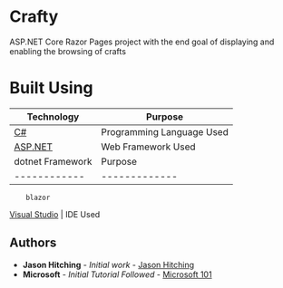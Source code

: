 # Crafty

ASP.NET Core Razor Pages project with the end goal of displaying and enabling the browsing of crafts

# Built Using

Technology | Purpose
------------ | -------------
[C#](https://docs.microsoft.com/en-us/dotnet/csharp/) | Programming Language Used
[ASP.NET](https://dotnet.microsoft.com/apps/aspnet) | Web Framework Used
        dotnet Framework | Purpose
        ------------ | -------------
        blazor
[Visual Studio](https://visualstudio.microsoft.com/) | IDE Used

## Authors

* **Jason Hitching** - *Initial work* - [Jason Hitching](https://github.com/JasonHitching)
* **Microsoft** - *Initial Tutorial Followed* - [Microsoft 101](https://www.youtube.com/watch?v=lE8NdaX97m0&list=PLdo4fOcmZ0oW8nviYduHq7bmKode-p8Wy&index=1)
